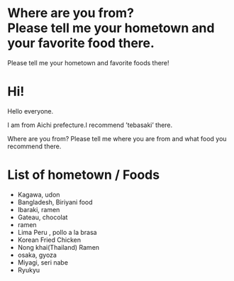 # Where are you from?<br/> Please tell me your hometown and your favorite food there.
Please tell me your hometown and favorite foods there!<br/>

# Hi!
Hello everyone.<br/>

I am from Aichi prefecture.I recommend ’tebasaki’ there.<br/>

Where are you from?
Please tell me where you are from and what food you recommend there.


# List of hometown / Foods
- Kagawa, udon<br/>
- Bangladesh, Biriyani food<br/>
- Ibaraki, ramen
- Gateau, chocolat<br/>
- ramen
- Lima Peru , pollo a la brasa
- Korean Fried Chicken
- Nong khai(Thailand) Ramen
- osaka, gyoza
- Miyagi, seri nabe
- Ryukyu

